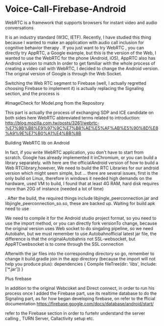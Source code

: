 # Voice-Call-Firebase-Android
WebRTC is a framework that supports browsers for instant video and audio conversations

It is an industry standard (W3C, IETF). Recently, I have studied this thing because I wanted to make an application with audio call inclusion  for cognitive behavior therapy . If you just want to try WebRTC , you can directly try AppRTC, a Google example, but this is the version of the Web, I wanted to use the WebRTC for the  phone (Android, iOS), AppRTC also has Android version to match In order to get familiar with the whole process of creating a video call with WebRTC, I decided to change the Android version. The original version of Google is through the Web Socket.

Switching the Web RTC segment to Firebase (well, I actually regretted choosing Firebase to implement it) is actually replacing the Signaling section, and the process is 

#ImageCheck for Model.png from the Repository 


This part is actually the process of exchanging SDP and ICE candidate on  both sides 
here WebRTC abbreviated terms related to introduction: http://blog.mozilla.com.tw/posts/3261/webrtc-%E7%9B%B8%E9%97%9C%E7%B8%AE%E5%AF%AB%E5%90%8D%E8%A9%9E%E7%B0%A1%E4%BB%8B

Building WebRTC lib on Android

In fact, if you write WebRTC application, you don't have to start from scratch. Google has already implemented it inChromium, or you can build a library separately. with here are the officialAndroid version of how to build a Web RTClibrary,however, 
We need to build the RTC Libraries for our android version which might seem simple, but ... there are several issues, first is the only build on Linux, therefore in windows it needed high demands on the hardware, used VM to build, I found that at least 4G RAM, hard disk requires more than 20G of instance (needed a lot of time)

. After the build, the required things include libjingle_peerconnection.jar and libjingle_peerconnection_so.so, these are backed up. Waiting for build apk need to use

We need to compile it for the Android studio project format, so you need to use the import method, or you can directly fork versionTo change, because the original version uses Web socket to do singaling pipeline, so we need Autobahn,	but we must remember to use Autobahnofficial latest jar file,  the difference is that the originalAutobahnis not SSL-websocket, but AppRTCwebsocket is to come through the SSL connection

Afterwith the jar files into the corresponding directory so go, remember to change it build.gradle join in the app directory (because the import will not help you produce plus):
dependencies {
    Compile fileTree(dir: 'libs', Include: ['*.jar'])
}


Plus firebase

In addition to the original Webcoket and Direct connect, in order to run his process once I added the Firebase part, use its realtime database to do the Signaling part, as for how began developing firebase, on refer to the fficial documentation 
https://firebase.google.com/docs/database/android/start/

refer to the Firebase section in order to furtehr understand the server calling , TURN Server, Callactivity setup etc. 


